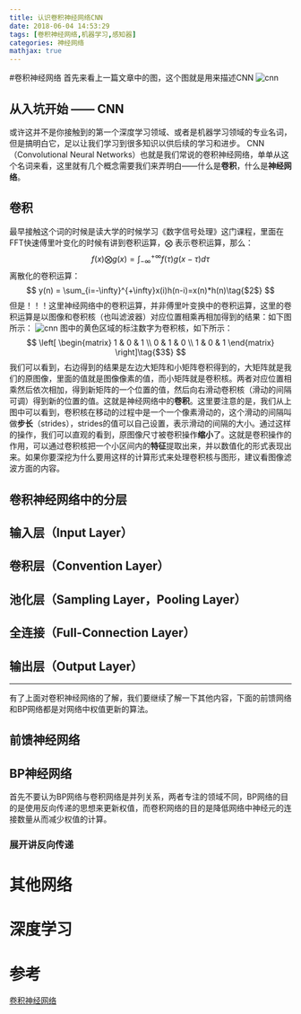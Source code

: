 ```yaml
---
title: 认识卷积神经网络CNN
date: 2018-06-04 14:53:29
tags: [卷积神经网络,机器学习,感知器]
categories: 神经网络
mathjax: true
---
```

#卷积神经网络
首先来看上一篇文章中的图，这个图就是用来描述CNN
![cnn](./cnn0.png)
## 从入坑开始 —— CNN
或许这并不是你接触到的第一个深度学习领域、或者是机器学习领域的专业名词，但是搞明白它，足以让我们学习到很多知识以供后续的学习和进步。
CNN（Convolutional Neural Networks）也就是我们常说的卷积神经网络，单单从这个名词来看，这里就有几个概念需要我们来弄明白——什么是**卷积**，什么是**神经网络**。

## 卷积
最早接触这个词的时候是读大学的时候学习《数字信号处理》这门课程，里面在FFT快速傅里叶变化的时候有讲到卷积运算，$\bigotimes$ 表示卷积运算，那么：
$$
f(x) \bigotimes g(x) = \int_{-\infty}^{+\infty} f(\tau)g(x-\tau)d\tau\tag{$1$} 
$$
离散化的卷积运算：
$$
y(n) = \sum_{i=-\infty}^{+\infty}x(i)h(n-i)=x(n)*h(n)\tag{$2$} 
$$
但是！！！这里神经网络中的卷积运算，并非傅里叶变换中的卷积运算，这里的卷积运算是以图像和卷积核（也叫滤波器）对应位置相乘再相加得到的结果：如下图所示：
![cnn](./CNN.gif)
图中的黄色区域的标注数字为卷积核，如下所示：
$$
 \left[
 \begin{matrix}
   1 & 0 & 1 \\
   0 & 1 & 0 \\
   1 & 0 & 1
  \end{matrix}
  \right]\tag{$3$} 
$$
我们可以看到，右边得到的结果是左边大矩阵和小矩阵卷积得到的，大矩阵就是我们的原图像，里面的值就是图像像素的值，而小矩阵就是卷积核。两者对应位置相乘然后依次相加，得到新矩阵的一个位置的值，然后向右滑动卷积核（滑动的间隔可调）得到新的位置的值。这就是神经网络中的**卷积**。这里要注意的是，我们从上图中可以看到，卷积核在移动的过程中是一个一个像素滑动的，这个滑动的间隔叫做**步长**（strides），strides的值可以自己设置，表示滑动的间隔的大小。通过这样的操作，我们可以直观的看到，原图像尺寸被卷积操作**缩小**了。这就是卷积操作的作用，可以通过卷积核把一个小区间内的**特征**提取出来，并以数值化的形式表现出来。如果你要深挖为什么要用这样的计算形式来处理卷积核与图形，建议看图像滤波方面的内容。

## 卷积神经网络中的分层
## 输入层（Input Layer）
## 卷积层（Convention Layer）
## 池化层（Sampling Layer，Pooling Layer）
## 全连接（Full-Connection Layer）
## 输出层（Output Layer）

---
有了上面对卷积神经网络的了解，我们要继续了解一下其他内容，下面的前馈网络和BP网络都是对网络中权值更新的算法。
## 前馈神经网络
## BP神经网络
首先不要认为BP网络与卷积网络是并列关系，两者专注的领域不同，BP网络的目的是使用反向传递的思想来更新权值，而卷积网络的目的是降低网络中神经元的连接数量从而减少权值的计算。
### 展开讲反向传递
# 其他网络
# 深度学习
# 参考
[卷积神经网络](./https://www.jianshu.com/p/fe428f0b32c1)